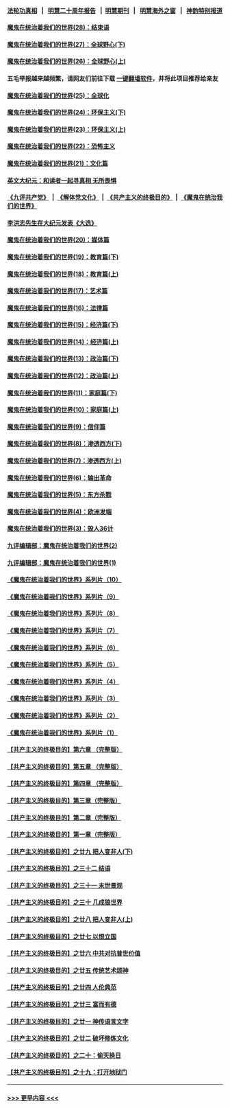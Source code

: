 #### [法轮功真相](https://github.com/gfw-breaker/truth/blob/master/README.md?t=0) &nbsp;&nbsp;|&nbsp;&nbsp; [明慧二十周年报告](https://github.com/gfw-breaker/mh-reports/blob/master/README.md?t=0) &nbsp;&nbsp;|&nbsp;&nbsp;[明慧期刊](https://github.com/gfw-breaker/mh-qikan) &nbsp;&nbsp;|&nbsp;&nbsp; [明慧海外之窗](https://github.com/gfw-breaker/mh-news/blob/master/README.md?t=0) &nbsp;&nbsp;|&nbsp;&nbsp; [神韵特别报道](https://github.com/gfw-breaker/mh-news/blob/master/shenyun.md?t=0)
#### [魔鬼在统治着我们的世界(28)：结束语](../pages/nsc422/n10936246.md?t=06181951) 
#### [魔鬼在统治着我们的世界(27)：全球野心(下)](../pages/nsc422/n10928319.md?t=06181951) 
#### [魔鬼在统治着我们的世界(26)：全球野心(上)](../pages/nsc422/n10900318.md?t=06181951) 
#### 五毛举报越来越频繁，请网友们前往下载 [一键翻墙软件](https://github.com/gfw-breaker/ssr-accounts)，并将此项目推荐给亲友
#### [魔鬼在统治着我们的世界(25)：全球化](../pages/nsc422/n10788205.md?t=06181951) 
#### [魔鬼在统治着我们的世界(24)：环保主义(下)](../pages/nsc422/n10695307.md?t=06181951) 
#### [魔鬼在统治着我们的世界(23)：环保主义(上)](../pages/nsc422/n10688613.md?t=06181951) 
#### [魔鬼在统治着我们的世界(22)：恐怖主义](../pages/nsc422/n10614727.md?t=06181951) 
#### [魔鬼在统治着我们的世界(21)：文化篇](../pages/nsc422/n10597706.md?t=06181951) 
#### [英文大纪元：和读者一起寻真相 无所畏惧](../pages/nsc422/n12542027.md?t=06181951) 
#### [《九评共产党》](https://github.com/begood0513/9ping.md/blob/master/README.md) &nbsp;|&nbsp; [《解体党文化》](../../../../jtdwh.md/blob/master/README.md)  &nbsp;|&nbsp; [《共产主义的终极目的》](../../../../gczydzjmd.md/blob/master/README.md) &nbsp;|&nbsp; [《魔鬼在统治我们的世界》](../../../../mgztzwmdsj.md/blob/master/README.md) 
#### [李洪志先生在大纪元发表《大选》](../pages/nsc422/n12534746.md?t=06181951) 
#### [魔鬼在统治着我们的世界(20)：媒体篇](../pages/nsc422/n10586579.md?t=06181951) 
#### [魔鬼在统治着我们的世界(19)：教育篇(下)](../pages/nsc422/n10564808.md?t=06181951) 
#### [魔鬼在统治着我们的世界(18)：教育篇(上)](../pages/nsc422/n10526970.md?t=06181951) 
#### [魔鬼在统治着我们的世界(17)：艺术篇](../pages/nsc422/n10499093.md?t=06181951) 
#### [魔鬼在统治着我们的世界(16)：法律篇](../pages/nsc422/n10485969.md?t=06181951) 
#### [魔鬼在统治着我们的世界(15)：经济篇(下)](../pages/nsc422/n10469975.md?t=06181951) 
#### [魔鬼在统治着我们的世界(14)：经济篇(上)](../pages/nsc422/n10457370.md?t=06181951) 
#### [魔鬼在统治着我们的世界(13)：政治篇(下)](../pages/nsc422/n10448270.md?t=06181951) 
#### [魔鬼在统治着我们的世界(12)：政治篇(上)](../pages/nsc422/n10444576.md?t=06181951) 
#### [魔鬼在统治着我们的世界(11)：家庭篇(下)](../pages/nsc422/n10440961.md?t=06181951) 
#### [魔鬼在统治着我们的世界(10)：家庭篇(上)](../pages/nsc422/n10435448.md?t=06181951) 
#### [魔鬼在统治着我们的世界(9)：信仰篇](../pages/nsc422/n10432159.md?t=06181951) 
#### [魔鬼在统治着我们的世界(8)：渗透西方(下)](../pages/nsc422/n10429603.md?t=06181951) 
#### [魔鬼在统治着我们的世界(7)：渗透西方(上)](../pages/nsc422/n10426013.md?t=06181951) 
#### [魔鬼在统治着我们的世界(6)：输出革命](../pages/nsc422/n10421536.md?t=06181951) 
#### [魔鬼在统治着我们的世界(5)：东方杀戮](../pages/nsc422/n10417707.md?t=06181951) 
#### [魔鬼在统治着我们的世界(4)：欧洲发端](../pages/nsc422/n10414890.md?t=06181951) 
#### [魔鬼在统治着我们的世界(3)：毁人36计](../pages/nsc422/n10411583.md?t=06181951) 
#### [九评编辑部：魔鬼在统治着我们的世界(2)](../pages/nsc422/n10410036.md?t=06181951) 
#### [九评编辑部：魔鬼在统治着我们的世界(1)](../pages/nsc422/n10406825.md?t=06181951) 
#### [《魔鬼在统治着我们的世界》系列片（10）](../pages/nsc422/n12292670.md?t=06181951) 
#### [《魔鬼在统治着我们的世界》系列片（9）](../pages/nsc422/n12290859.md?t=06181951) 
#### [《魔鬼在统治着我们的世界》系列片（8）](../pages/nsc422/n12287445.md?t=06181951) 
#### [《魔鬼在统治着我们的世界》系列片（7）](../pages/nsc422/n12283425.md?t=06181951) 
#### [《魔鬼在统治着我们的世界》系列片（6）](../pages/nsc422/n12282314.md?t=06181951) 
#### [《魔鬼在统治着我们的世界》系列片（5）](../pages/nsc422/n12281419.md?t=06181951) 
#### [《魔鬼在统治着我们的世界》系列片（4）](../pages/nsc422/n12274024.md?t=06181951) 
#### [《魔鬼在统治着我们的世界》系列片（3）](../pages/nsc422/n12271322.md?t=06181951) 
#### [《魔鬼在统治着我们的世界》系列片（2）](../pages/nsc422/n12269049.md?t=06181951) 
#### [《魔鬼在统治着我们的世界》系列片（1）](../pages/nsc422/n12267575.md?t=06181951) 
#### [【共产主义的终极目的】第六章 （完整版）](../pages/nsc422/n11428913.md?t=06181951) 
#### [【共产主义的终极目的】第五章 （完整版）](../pages/nsc422/n11428912.md?t=06181951) 
#### [【共产主义的终极目的】第四章 （完整版）](../pages/nsc422/n11428907.md?t=06181951) 
#### [【共产主义的终极目的】第三章（完整版）](../pages/nsc422/n11428848.md?t=06181951) 
#### [【共产主义的终极目的】第二章（完整版）](../pages/nsc422/n11428831.md?t=06181951) 
#### [【共产主义的终极目的】第一章（完整版）](../pages/nsc422/n11417651.md?t=06181951) 
#### [【共产主义的终极目的】之廿九 把人变非人(下)](../pages/nsc422/n11344140.md?t=06181951) 
#### [【共产主义的终极目的】之三十二 结语](../pages/nsc422/n11360535.md?t=06181951) 
#### [【共产主义的终极目的】之三十一 末世景观](../pages/nsc422/n11351129.md?t=06181951) 
#### [【共产主义的终极目的】之三十 几成狼世界](../pages/nsc422/n11348280.md?t=06181951) 
#### [【共产主义的终极目的】之廿八 把人变非人(上)](../pages/nsc422/n11340492.md?t=06181951) 
#### [【共产主义的终极目的】之廿七 以恨立国](../pages/nsc422/n11336944.md?t=06181951) 
#### [【共产主义的终极目的】之廿六 中共对抗普世价值](../pages/nsc422/n11324785.md?t=06181951) 
#### [【共产主义的终极目的】之廿五 传统艺术颂神](../pages/nsc422/n11296396.md?t=06181951) 
#### [【共产主义的终极目的】之廿四 人伦典范](../pages/nsc422/n11296397.md?t=06181951) 
#### [【共产主义的终极目的】之廿三 富而有德](../pages/nsc422/n11283598.md?t=06181951) 
#### [【共产主义的终极目的】之廿一 神传语言文字](../pages/nsc422/n11263265.md?t=06181951) 
#### [【共产主义的终极目的】之廿二 破坏修炼文化](../pages/nsc422/n11245728.md?t=06181951) 
#### [【共产主义的终极目的】之二十：偷天换日](../pages/nsc422/n11238846.md?t=06181951) 
#### [【共产主义的终极目的】之十九：打开地狱门](../pages/nsc422/n11206376.md?t=06181951) 

----
#### [ >>> 更早内容 <<< ](../indexes/nsc422-earlier.md)
